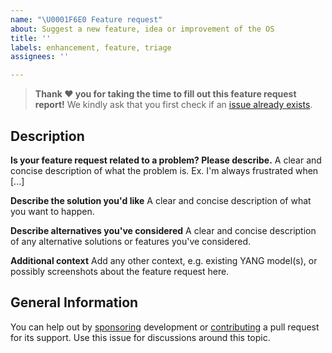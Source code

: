 ```yaml
---
name: "\U0001F6E0️ Feature request"
about: Suggest a new feature, idea or improvement of the OS
title: ''
labels: enhancement, feature, triage
assignees: ''

---
```


> **Thank :heart: you for taking the time to fill out this feature request report!**
> We kindly ask that you first check if an [issue already exists](https://github.com/kernelkit/infix/issues?q=is%3Aissue+sort%3Acreated-desc+).

## Description

**Is your feature request related to a problem? Please describe.**
A clear and concise description of what the problem is. Ex. I'm always frustrated when [...]

**Describe the solution you'd like**
A clear and concise description of what you want to happen.

**Describe alternatives you've considered**
A clear and concise description of any alternative solutions or features you've considered.

**Additional context**
Add any other context, e.g. existing YANG model(s), or possibly screenshots about the feature request here.

## General Information

You can help out by [sponsoring][1] development or [contributing][2] a
pull request for its support.  Use this issue for discussions around
this topic.

[1]: https://github.com/kernelkit/infix/blob/main/.github/SUPPORT.md
[2]: https://github.com/kernelkit/infix/blob/main/.github/CONTRIBUTING.md
